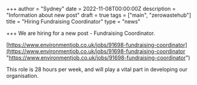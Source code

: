 +++
author = "Sydney"
date = 2022-11-08T00:00:00Z
description = "Information about new post"
draft = true
tags = ["main", "zerowastehub"]
title = "Hiring Fundraising Coordinator"
type = "news"

+++
We are hiring for a new post - Fundraising Coordinator.

[https://www.environmentjob.co.uk/jobs/91698-fundraising-coordinator](https://www.environmentjob.co.uk/jobs/91698-fundraising-coordinator "https://www.environmentjob.co.uk/jobs/91698-fundraising-coordinator")

This role is 28 hours per week, and will play a vital part in developing our organisation.